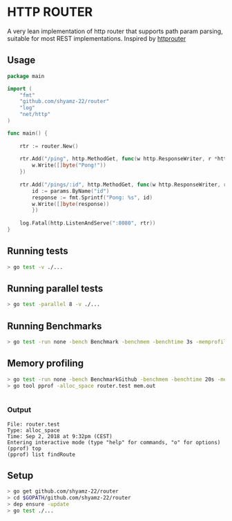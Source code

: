 # HTTP ROUTER

A very lean implementation of http router that supports path param parsing, suitable
for most REST implementations. Inspired by [httprouter](https://github.com/julienschmidt/httprouter/blob/master/params_go17.go)

## Usage

```go
package main

import (
	"fmt"
	"github.com/shyamz-22/router"
	"log"
	"net/http"
)

func main() {
	
	rtr := router.New()
	
	rtr.Add("/ping", http.MethodGet, func(w http.ResponseWriter, r *http.Request, params router.PathParams) {
		w.Write([]byte("Pong!"))
	})
	
	rtr.Add("/pings/:id", http.MethodGet, func(w http.ResponseWriter, r *http.Request, params router.PathParams) {
    	id := params.ByName("id")	
    	response := fmt.Sprintf("Pong: %s", id)
		w.Write([]byte(response))
    	})
	
    log.Fatal(http.ListenAndServe(":8080", rtr))
}
```

## Running tests

```bash
> go test -v ./...

```

## Running parallel tests

```bash
> go test -parallel 8 -v ./...

```


## Running Benchmarks

```bash
> go test -run none -bench Benchmark -benchmem -benchtime 3s -memprofile mem.out
```

## Memory profiling

```bash
> go test -run none -bench BenchmarkGithub -benchmem -benchtime 20s -memprofile mem.out
> go tool pprof -alloc_space router.test mem.out
 
```
### Output

```
File: router.test
Type: alloc_space
Time: Sep 2, 2018 at 9:32pm (CEST)
Entering interactive mode (type "help" for commands, "o" for options)
(pprof) top
(pprof) list findRoute

```

## Setup

```bash
> go get github.com/shyamz-22/router
> cd $GOPATH/github.com/shyamz-22/router
> dep ensure -update
> go test ./...
```
